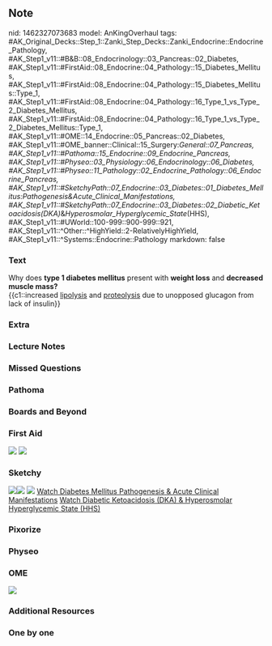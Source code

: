 ## Note
nid: 1462327073683
model: AnKingOverhaul
tags: #AK_Original_Decks::Step_1::Zanki_Step_Decks::Zanki_Endocrine::Endocrine_Pathology, #AK_Step1_v11::#B&B::08_Endocrinology::03_Pancreas::02_Diabetes, #AK_Step1_v11::#FirstAid::08_Endocrine::04_Pathology::15_Diabetes_Mellitus, #AK_Step1_v11::#FirstAid::08_Endocrine::04_Pathology::15_Diabetes_Mellitus::Type_1, #AK_Step1_v11::#FirstAid::08_Endocrine::04_Pathology::16_Type_1_vs_Type_2_Diabetes_Mellitus, #AK_Step1_v11::#FirstAid::08_Endocrine::04_Pathology::16_Type_1_vs_Type_2_Diabetes_Mellitus::Type_1, #AK_Step1_v11::#OME::14_Endocrine::05_Pancreas::02_Diabetes, #AK_Step1_v11::#OME_banner::Clinical::15_Surgery:_General::07_Pancreas, #AK_Step1_v11::#Pathoma::15_Endocrine::09_Endocrine_Pancreas, #AK_Step1_v11::#Physeo::03_Physiology::06_Endocrinology::06_Diabetes, #AK_Step1_v11::#Physeo::11_Pathology::02_Endocrine_Pathology::06_Endocrine_Pancreas, #AK_Step1_v11::#SketchyPath::07_Endocrine::03_Diabetes::01_Diabetes_Mellitus:_Pathogenesis_&_Acute_Clinical_Manifestations, #AK_Step1_v11::#SketchyPath::07_Endocrine::03_Diabetes::02_Diabetic_Ketoacidosis_(DKA)_&_Hyperosmolar_Hyperglycemic_State_(HHS), #AK_Step1_v11::#UWorld::100-999::900-999::921, #AK_Step1_v11::^Other::^HighYield::2-RelativelyHighYield, #AK_Step1_v11::^Systems::Endocrine::Pathology
markdown: false

### Text
<div>
  Why does <b>type 1 diabetes mellitus</b> present with <b>weight
  loss</b> and <b>decreased muscle mass?</b>
</div>
<div>
  {{c1::increased <u>lipolysis</u> and <u>proteolysis</u> due to
  unopposed glucagon from lack of insulin}}
</div>

### Extra


### Lecture Notes


### Missed Questions


### Pathoma


### Boards and Beyond


### First Aid
<img src="tmpSqKllk.png"> <img src="tmpxyvjzu.png">

### Sketchy
<img src=
"Screen%20Shot%202020-03-13%20at%206.34.37%20PM.JPG"><img src=
"Screen%20Shot%202020-03-13%20at%206.34.17%20PM.JPG"> <img src=
"tmpEA81g7_1566160514431.png"> <a href=
"https://dashboard.sketchy.com/study/medical/courses/medical-pathophysiology/units/medical-pathophysiology-endocrine/videos/medical-pathophysiology-endocrine-diabetes-diabetes-mellitus-pathogenesis-and-acute-clinical-manifestations?utm_source=anki&utm_medium=partnership&utm_campaign=february_update&utm_content=medical">
Watch Diabetes Mellitus Pathogenesis & Acute Clinical
Manifestations</a> <a href=
"https://dashboard.sketchy.com/study/medical/courses/medical-pathophysiology/units/medical-pathophysiology-endocrine/videos/medical-pathophysiology-endocrine-diabetes-diabetes-mellitus-pathogenesis-and-acute-clinical-manifestations?utm_source=anki&utm_medium=partnership&utm_campaign=february_update&utm_content=medical">
Watch Diabetic Ketoacidosis (DKA) & Hyperosmolar Hyperglycemic
State (HHS)</a>

### Pixorize


### Physeo


### OME
<div class="ome-widget">
  <a href=
  "https://onlinemeded.org/spa/surgery-general/pancreas/acquire?ref=anki">
  <img src="_OME_AnkiFlashcards_Lesson_3.png"></a>
</div>

### Additional Resources


### One by one

